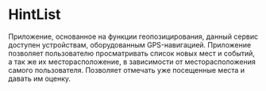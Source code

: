HintList
========

Приложение, основанное на функции геопозицирования, данный сервис доступен устройствам, оборудованным GPS-навигацией. Приложение позволяет пользователю просматривать список новых мест и событий, а так же их месторасположение, в зависимости от месторасположения самого пользователя. Позволяет отмечать уже посещенные места и давать им оценку.

